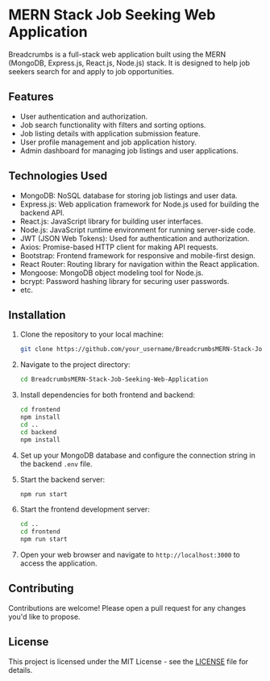 #  MERN Stack Job Seeking Web Application

Breadcrumbs is a full-stack web application built using the MERN (MongoDB, Express.js, React.js, Node.js) stack. It is designed to help job seekers search for and apply to job opportunities.

## Features

- User authentication and authorization.
- Job search functionality with filters and sorting options.
- Job listing details with application submission feature.
- User profile management and job application history.
- Admin dashboard for managing job listings and user applications.

## Technologies Used

- MongoDB: NoSQL database for storing job listings and user data.
- Express.js: Web application framework for Node.js used for building the backend API.
- React.js: JavaScript library for building user interfaces.
- Node.js: JavaScript runtime environment for running server-side code.
- JWT (JSON Web Tokens): Used for authentication and authorization.
- Axios: Promise-based HTTP client for making API requests.
- Bootstrap: Frontend framework for responsive and mobile-first design.
- React Router: Routing library for navigation within the React application.
- Mongoose: MongoDB object modeling tool for Node.js.
- bcrypt: Password hashing library for securing user passwords.
- etc.

## Installation

1. Clone the repository to your local machine:
    ```bash
    git clone https://github.com/your_username/BreadcrumbsMERN-Stack-Job-Seeking-Web-Application.git
    ```

2. Navigate to the project directory:
    ```bash
    cd BreadcrumbsMERN-Stack-Job-Seeking-Web-Application
    ```

3. Install dependencies for both frontend and backend:
    ```bash
    cd frontend
    npm install
    cd ..
    cd backend
    npm install
    ```

4. Set up your MongoDB database and configure the connection string in the backend `.env` file.

5. Start the backend server:
    ```bash
    npm run start
    ```

6. Start the frontend development server:
    ```bash
    cd ..
    cd frontend
    npm run start
    ```

7. Open your web browser and navigate to `http://localhost:3000` to access the application.

## Contributing

Contributions are welcome! Please open a pull request for any changes you'd like to propose.

## License

This project is licensed under the MIT License - see the [LICENSE](LICENSE) file for details.
